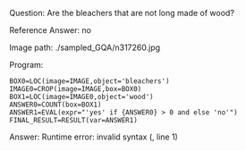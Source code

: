 Question: Are the bleachers that are not long made of wood?

Reference Answer: no

Image path: ./sampled_GQA/n317260.jpg

Program:

```
BOX0=LOC(image=IMAGE,object='bleachers')
IMAGE0=CROP(image=IMAGE,box=BOX0)
BOX1=LOC(image=IMAGE0,object='wood')
ANSWER0=COUNT(box=BOX1)
ANSWER1=EVAL(expr="'yes' if {ANSWER0} > 0 and else 'no'")
FINAL_RESULT=RESULT(var=ANSWER1)
```
Answer: Runtime error: invalid syntax (<string>, line 1)

